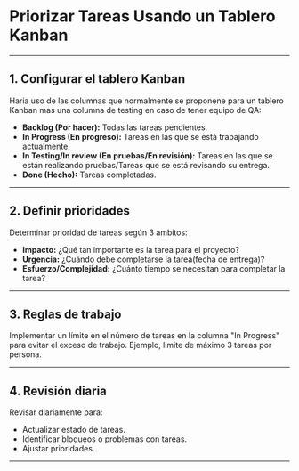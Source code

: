 # Priorizar Tareas Usando un Tablero Kanban
---

## 1. Configurar el tablero Kanban
Haria uso de las columnas que normalmente se proponene para un tablero Kanban mas una columna de testing en caso de tener equipo de QA:
- **Backlog (Por hacer):** Todas las tareas pendientes.
- **In Progress (En progreso):** Tareas en las que se está trabajando actualmente.
- **In Testing/In review (En pruebas/En revisión):** Tareas en las que se están realizando pruebas/Tareas que se está revisando su entrega.
- **Done (Hecho):** Tareas completadas.
---

## 2. Definir prioridades
Determinar prioridad de tareas según 3 ambitos:
- **Impacto:** ¿Qué tan importante es la tarea para el proyecto?
- **Urgencia:** ¿Cuándo debe completarse la tarea(fecha de entrega)?
- **Esfuerzo/Complejidad:** ¿Cuánto tiempo se necesitan para completar la tarea?
---

## 3. Reglas de trabajo
Implementar un límite en el número de tareas en la columna "In Progress" para evitar el exceso de trabajo. Ejemplo, limite de máximo 3 tareas por persona.

---

## 4. Revisión diaria
Revisar diariamente para:
- Actualizar estado de tareas.
- Identificar bloqueos o problemas con tareas.
- Ajustar prioridades.
---